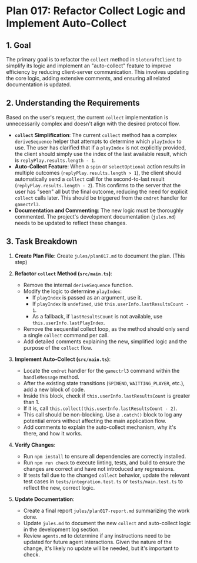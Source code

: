 # Plan 017: Refactor Collect Logic and Implement Auto-Collect

## 1. Goal

The primary goal is to refactor the `collect` method in `SlotcraftClient` to simplify its logic and implement an "auto-collect" feature to improve efficiency by reducing client-server communication. This involves updating the core logic, adding extensive comments, and ensuring all related documentation is updated.

## 2. Understanding the Requirements

Based on the user's request, the current `collect` implementation is unnecessarily complex and doesn't align with the desired protocol flow.

- **`collect` Simplification**: The current `collect` method has a complex `deriveSequence` helper that attempts to determine which `playIndex` to use. The user has clarified that if a `playIndex` is not explicitly provided, the client should simply use the index of the last available result, which is `replyPlay.results.length - 1`.
- **Auto-Collect Feature**: When a `spin` or `selectOptional` action results in multiple outcomes (`replyPlay.results.length > 1`), the client should automatically send a `collect` call for the second-to-last result (`replyPlay.results.length - 2`). This confirms to the server that the user has "seen" all but the final outcome, reducing the need for explicit `collect` calls later. This should be triggered from the `cmdret` handler for `gamectrl3`.
- **Documentation and Commenting**: The new logic must be thoroughly commented. The project's development documentation (`jules.md`) needs to be updated to reflect these changes.

## 3. Task Breakdown

1.  **Create Plan File**: Create `jules/plan017.md` to document the plan. (This step)
2.  **Refactor `collect` Method (`src/main.ts`)**:
    -   Remove the internal `deriveSequence` function.
    -   Modify the logic to determine `playIndex`:
        -   If `playIndex` is passed as an argument, use it.
        -   If `playIndex` is `undefined`, use `this.userInfo.lastResultsCount - 1`.
        -   As a fallback, if `lastResultsCount` is not available, use `this.userInfo.lastPlayIndex`.
    -   Remove the sequential collect loop, as the method should only send a single `collect` command per call.
    -   Add detailed comments explaining the new, simplified logic and the purpose of the `collect` flow.

3.  **Implement Auto-Collect (`src/main.ts`)**:
    -   Locate the `cmdret` handler for the `gamectrl3` command within the `handleMessage` method.
    -   After the existing state transitions (`SPINEND`, `WAITTING_PLAYER`, etc.), add a new block of code.
    -   Inside this block, check if `this.userInfo.lastResultsCount` is greater than 1.
    -   If it is, call `this.collect(this.userInfo.lastResultsCount - 2)`.
    -   This call should be non-blocking. Use a `.catch()` block to log any potential errors without affecting the main application flow.
    -   Add comments to explain the auto-collect mechanism, why it's there, and how it works.

4.  **Verify Changes**:
    -   Run `npm install` to ensure all dependencies are correctly installed.
    -   Run `npm run check` to execute linting, tests, and build to ensure the changes are correct and have not introduced any regressions.
    -   If tests fail due to the changed `collect` behavior, update the relevant test cases in `tests/integration.test.ts` or `tests/main.test.ts` to reflect the new, correct logic.

5.  **Update Documentation**:
    -   Create a final report `jules/plan017-report.md` summarizing the work done.
    -   Update `jules.md` to document the new `collect` and auto-collect logic in the development log section.
    -   Review `agents.md` to determine if any instructions need to be updated for future agent interactions. Given the nature of the change, it's likely no update will be needed, but it's important to check.

